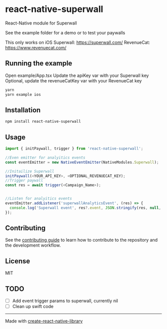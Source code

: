 # react-native-superwall

React-Native module for Superwall

See the example folder for a demo or to test your paywalls

This only works on iOS
Superwall: https://superwall.com/
RevenueCat: https://www.revenuecat.com/

## Running the example
Open example/App.tsx
Update the apiKey var with your Superwall key
Optional, update the revenueCatKey var with your RevenueCat key

```sh
yarn
yarn example ios
```

## Installation

```sh
npm install react-native-superwall
```

## Usage

```js
import { initPaywall, trigger } from 'react-native-superwall';

//Even emitter for analyitics events
const eventEmitter = new NativeEventEmitter(NativeModules.Superwall);

//Initailize Superwall
initPaywall(<YOUR_API_KEY>, <OPTIONAL_REVENUECAT_KEY);
//Trigger paywall
const res = await trigger(<Campaign_Name>);


//Listen for analyitics events
eventEmitter.addListener('superwallAnalyticsEvent', (res) => {
  console.log('Superwall event', res?.event, JSON.stringify(res, null, 4));
});
```

## Contributing

See the [contributing guide](CONTRIBUTING.md) to learn how to contribute to the repository and the development workflow.

## License

MIT

## TODO
* [ ] Add event trigger params to superwall, currently nil
* [ ] Clean up swift code

---

Made with [create-react-native-library](https://github.com/callstack/react-native-builder-bob)
